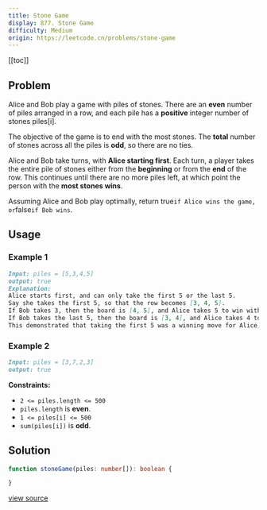 ```yaml
---
title: Stone Game
display: 877. Stone Game
difficulty: Medium
origin: https://leetcode.cn/problems/stone-game
---
```


[[toc]]

## Problem

Alice and Bob play a game with piles of stones. There are an **even** number of piles arranged in a row, and each pile has a **positive** integer number of stones piles[i].

The objective of the game is to end with the most stones. The **total** number of stones across all the piles is **odd**, so there are no ties.

Alice and Bob take turns, with **Alice starting first**. Each turn, a player takes the entire pile of stones either from the **beginning** or from the **end** of the row. This continues until there are no more piles left, at which point the person with the **most stones wins**.

Assuming Alice and Bob play optimally, return true`if Alice wins the game, or`false`if Bob wins`.

## Usage

### Example 1

```md
Input: piles = [5,3,4,5]
output: true
Explanation:
Alice starts first, and can only take the first 5 or the last 5.
Say she takes the first 5, so that the row becomes [3, 4, 5].
If Bob takes 3, then the board is [4, 5], and Alice takes 5 to win with 10 points.
If Bob takes the last 5, then the board is [3, 4], and Alice takes 4 to win with 9 points.
This demonstrated that taking the first 5 was a winning move for Alice, so we return true.
```

### Example 2

```md
Input: piles = [3,7,2,3]
output: true
```

**Constraints:**

- <code>2 &lt;= piles.length &lt;= 500</code>
- <code>piles.length</code> is **even**.
- <code>1 &lt;= piles[i] &lt;= 500</code>
- <code>sum(piles[i])</code> is **odd**.

## Solution

```ts
function stoneGame(piles: number[]): boolean {

}
```

[view source](https://leetcode.cn/problems/stone-game)
